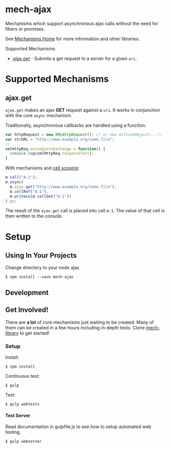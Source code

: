 # mech-ajax

Mechanisms which support asynchronous ajax calls without the need for fibers or promises.

See [Mechanisms Home][mech-home-link] for more information and other libraries.

Supported Mechanisms

* *[ajax.get](#get-mechanism)* - Submits a get request to a server for a given ```uri```.

# Supported Mechanisms

## <a name="get-mechanism"></a> ajax.get

```ajax.get``` makes an ajax **GET** request against a ```uri```. It works in conjunction with the core ```async``` mechanism.

Traditionally, asynchronous callbacks are handled using a function:

```javascript
var httpRequest = new XMLHttpRequest(); // or new ActiveXObject(...);
var strURL = "http://www.example.org/some.file";
// ...
xmlHttpReq.onreadystatechange = function() {
  console.log(xmlHttpReq.responseText);
}
```

With mechanisms and [cell scoping][mech-scope-cell-home-link]:

```javascript
m.cell("A:1");
m.async(
  m.ajax.get("http://www.example.org/some.file"),
  m.cellRef("A:1"),
  m.writeLn(m.cellGet("A:1"))
).go;
```

The result of the ```ajax.get``` call is placed into cell ```A:1```. The value of that cell is then written to the console.

# Setup

## Using In Your Projects

Change directory to your node ajax.

```
$ npm install --save mech-ajax
```

## Development

## Get Involved!

There are **a lot** of core mechanisms just waiting to be created. Many of them can be created in a few hours including in-depth tests. Clone [mech-library][mech-library-link] to get started!

### Setup

Install:

```
$ npm install
```

Continuous test:

```
$ gulp
```

Test:

```
$ gulp webtests
```

#### Test Server

Read documentation in gulpfile.js to see how to setup automated web testing.

```
$ gulp webserver
```
[mech-library-link]: https://github.com/mechanismsjs/mech-library "Clone to easily create new mechanism libraries"
[mech-home-link]: https://github.com/mechanisms/mech "Home repository for mechanisms"
[mech-scope-stack-home-link]: https://github.com/mechanismsjs/mech-scope-stack "Stack based scoping mechanisms."
[mech-scope-cell-home-link]: https://github.com/mechanismsjs/mech-scope-cell "Cell based scoping mechanisms."
